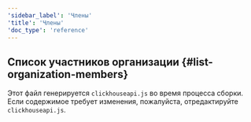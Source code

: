 ```yaml
---
'sidebar_label': 'Члены'
'title': 'Члены'
'doc_type': 'reference'
---
```


## Список участников организации {#list-organization-members}

Этот файл генерируется `clickhouseapi.js` во время процесса сборки. Если содержимое требует изменения, пожалуйста, отредактируйте `clickhouseapi.js`.
